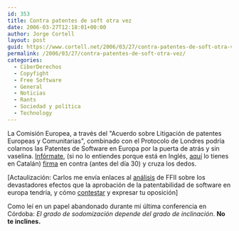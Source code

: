 ```yaml
---
id: 353
title: Contra patentes de soft otra vez
date: 2006-03-27T12:18:01+00:00
author: Jorge Cortell
layout: post
guid: https://www.cortell.net/2006/03/27/contra-patentes-de-soft-otra-vez/
permalink: /2006/03/27/contra-patentes-de-soft-otra-vez/
categories:
  - CiberDerechos
  - Copyfight
  - Free Software
  - General
  - Noticias
  - Rants
  - Sociedad y polí­tica
  - Technology
---
```

La Comisión Europea, a través del "Acuerdo sobre Litigación de patentes Europeas y Comunitarias", combinado con el Protocolo de Londres podrí­a colarnos las Patentes de Software en Europa por la puerta de atrás y sin vaselina. [Infórmate](https://flosse.dicole.org/?item=don-t-allow-software-patents-to-threaten-technology-enhanced-learning-in-europe), (si no lo entiendes porque está en Inglés, [aquí­](https://ticotac.blogspot.com/2006/03/no-les-patents-en-elearning.html) lo tienes en Catalán) [firma](https://flosse.dicole.org/petition/sign/) en contra (antes del dí­a 30) y cruza los dedos.

[Actaulización: Carlos me enví­a enlaces al [análisis](https://consultation.ffii.org/) de FFII sobre los devastadores efectos que la aprobación de la patentabilidad de software en europa tendrí­a, y cómo [contestar](https://consultation.ffii.org/How_to_Answer) y expresar tu oposición]

Como leí­ en un papel abandonado durante mi última conferencia en Córdoba: _El grado de sodomización depende del grado de inclinación_. **No te inclines.**